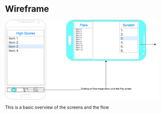 # Wireframe

[![wireframe](img/wireframe.png)](pdf/wireframe.pdf)

This is a basic overview of the screens and the flow